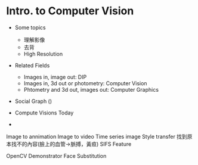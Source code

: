 # Intro. to Computer Vision
* Some topics
  * 理解影像
  * 去背
  * High Resolution

* Related Fields
  * Images in, image out: DIP
  * Images in, 3d out or photometry: Computer Vision
  * Phtometry and 3d out, images out: Computer Graphics

* Social Graph ()
* Compute Visions Today
 *


Image to annimation
Image to video
Time series image
Style transfer
找到原本找不的內容(臉上的血管->脈搏，黃疸)
SIFS Feature

OpenCV Demonstrator
Face Substitution
